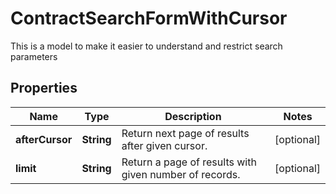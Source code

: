 

# ContractSearchFormWithCursor

This is a model to make it easier to understand and restrict search parameters

## Properties

| Name | Type | Description | Notes |
|------------ | ------------- | ------------- | -------------|
|**afterCursor** | **String** | Return next page of results after given cursor. |  [optional] |
|**limit** | **String** | Return a page of results with given number of records. |  [optional] |



